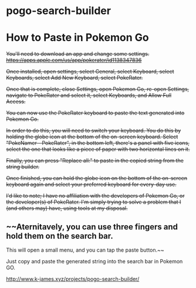 # pogo-search-builder

# How to Paste in Pokemon Go
~~You'll need to download an app and change some settings.
https://apps.apple.com/us/app/pokerater/id1138347836~~

~~Once installed, open settings, select General, select Keyboard, select Keyboards, select Add New Keyboard, select PokeRater.~~

~~Once that is complete, close Settings, open Pokemon Go, re-open Settings, navigate to PokeRater and select it, select Keyboards, and Allow Full Access.~~

~~You can now use the PokeRater keyboard to paste the text generated into Pokemon Go.~~

~~In order to do this, you will need to switch your keyboard. You do this by holding the globe icon at the bottom of the on-screen keyboard. Select "PokeNamer - PokeRater", in the bottom left, there's a panel with five icons, select the one that looks like a piece of paper with two horizontal lines on it.~~

~~Finally, you can press "Replace all:" to paste in the copied string from the string builder.~~

~~Once finished, you can hold the globe icon on the bottom of the on-screen keyboard again and select your preferred keyboard for every-day use.~~

~~I'd like to note; I have no affiliation with the developers of Pokemon Go, or the developer(s) of PokeRater. I'm simply trying to solve a problem that I (and others may) have, using tools at my disposal.~~

## ~~Aternitavely, you can use three fingers and hold them on the search bar.
This will open a small menu, and you can tap the paste button.~~

Just copy and paste the generated string into the search bar in Pokemon GO.


http://www.k-james.xyz/projects/pogo-search-builder/
